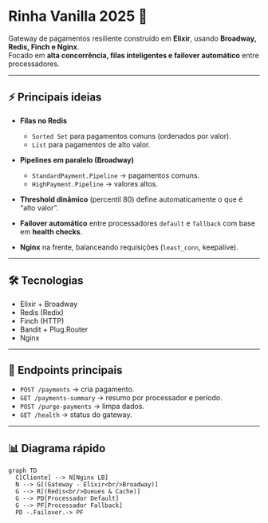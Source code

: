 # Rinha Vanilla 2025 🥩

Gateway de pagamentos resiliente construído em **Elixir**, usando **Broadway, Redis, Finch e Nginx**.  
Focado em **alta concorrência, filas inteligentes e failover automático** entre processadores.

---

## ⚡ Principais ideias
- **Filas no Redis**  
  - `Sorted Set` para pagamentos comuns (ordenados por valor).  
  - `List` para pagamentos de alto valor.  

- **Pipelines em paralelo (Broadway)**  
  - `StandardPayment.Pipeline` → pagamentos comuns.  
  - `HighPayment.Pipeline` → valores altos.  

- **Threshold dinâmico** (percentil 80) define automaticamente o que é “alto valor”.  
- **Failover automático** entre processadores `default` e `fallback` com base em **health checks**.  
- **Nginx** na frente, balanceando requisições (`least_conn`, keepalive).  

---

## 🛠️ Tecnologias
- Elixir + Broadway  
- Redis (Redix)  
- Finch (HTTP)  
- Bandit + Plug.Router  
- Nginx  

---

## 📡 Endpoints principais
- `POST /payments` → cria pagamento.  
- `GET /payments-summary` → resumo por processador e período.  
- `POST /purge-payments` → limpa dados.  
- `GET /health` → status do gateway.  

---

## 📊 Diagrama rápido

```mermaid
graph TD
  C[Cliente] --> N[Nginx LB]
  N --> G[(Gateway - Elixir<br/>Broadway)]
  G --> R[(Redis<br/>Queues & Cache)]
  G --> PD[Processador Default]
  G --> PF[Processador Fallback]
  PD -.Failover.-> PF
